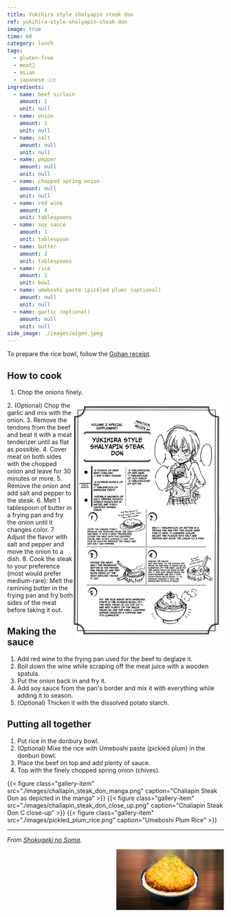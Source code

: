 ```yaml
---
title: Yukihira style shalyapin steak don
ref: yukihira-style-shalyapin-steak-don
image: true
time: 60
category: lunch
tags:
  - gluten-free
  - meat🥩
  - asian
  - japanese 🇯🇵
ingredients:
  - name: beef sirloin
    amount: 1
    unit: null
  - name: onion
    amount: 1
    unit: null
  - name: salt
    amount: null
    unit: null
  - name: pepper
    amount: null
    unit: null
  - name: chopped spring onion
    amount: null
    unit: null
  - name: red wine
    amount: 4
    unit: tablespoons
  - name: soy sauce
    amount: 1
    unit: tablespoon
  - name: butter
    amount: 2
    unit: tablespoons
  - name: rice
    amount: 1
    unit: bowl
  - name: umeboshi paste (pickled plum) (optional)
    amount: null
    unit: null
  - name: garlic (optional)
    amount: null
    unit: null
side_image: ./images/aigen.jpeg
---
```


To prepare the rice bowl, follow the [Gohan receipt](recipe/gohan-rice/).

## How to cook
1. Chop the onions finely.
<img src="images/manga_recipe.png" title="Original Yukihira style shalyapin steak don receipt" alt="Original Yukihira style shalyapin steak don receipt" style="width:350px; float:right;"/>
2. (Optional) Chop the garlic and mix with the onion.
3. Remove the tendons from the beef and beat it with a meat tenderizer until as flat as possible.
4. Cover meat on both sides with the chopped onion and leave for 30 minutes or more. 
5. Remove the onion and add salt and pepper to the steak.
6. Melt 1 tablespoon of butter in a frying pan and fry the onion until it changes color.
7. Adjust the flavor with salt and pepper and move the onion to a dish.
8. Cook the steak to your preference (most would prefer medium-rare): Melt the ramining butter in the frying pan and fry both sides of the meat before taking it out.

## Making the sauce
1. Add red wine to the frying pan used for the beef to deglaze it. 
2. Boil down the wine while scraping off the meat juice with a wooden spatula.
3. Put the onion back in and fry it.
4. Add soy sauce from the pan's border and mix it with everything while adding it to season.
5. (Optional) Thicken it with the dissolved potato starch.

## Putting all together
1. Put rice in the donbury bowl.
2. (Optional) Mixe the rice with Umeboshi paste (pickled plum) in the donburi bowl. 
3. Place the beef on top and add plenty of sauce. 
4. Top with the finely chopped spring onion (chives).

<div class="gallery gallery-3">
{{< figure class="gallery-item" src="./images/chaliapin_steak_don_manga.png" caption="Chaliapin Steak Don as depicted in the manga" >}}
{{< figure class="gallery-item" src="./images/chaliapin_steak_don_close_up.png" caption="Chaliapin Steak Don C close-up" >}}
{{< figure class="gallery-item" src="./images/pickled_plum_rice.png" caption="Umeboshi Plum Rice" >}}
</div>

---

_From [Shokugeki no Soma](https://shokugekinosoma.fandom.com/wiki/Chaliapin_Steak_Don)._

<img src="images/chaliapin_steak_don.png" style="width:250px; float:right;"/>
